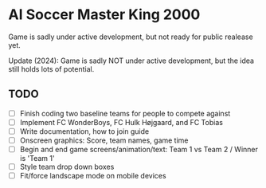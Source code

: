 # AI Soccer Master King 2000

Game is sadly under active development, but not ready for public realease yet.

Update (2024): Game is sadly NOT under active development, but the idea still holds lots of potential.

## TODO
- [ ] Finish coding two baseline teams for people to compete against
- [ ] Implement FC WonderBoys, FC Hulk Højgaard, and FC Tobias
- [ ] Write documentation, how to join guide
- [ ] Onscreen graphics: Score, team names, game time
- [ ] Begin and end game screens/animation/text: Team 1 vs Team 2 / Winner is 'Team 1'
- [ ] Style team drop down boxes
- [ ] Fit/force landscape mode on mobile devices
